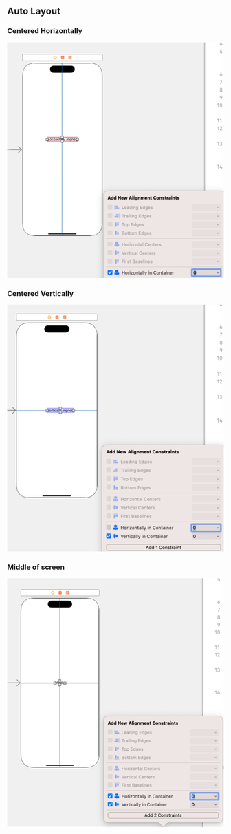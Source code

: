 ## Auto Layout

### Centered Horizontally 

<img src="https://github.com/cs4372/ios-study-guide/blob/master/basics/AutoLayout/autolayout-horizontal.png"/>

### Centered Vertically 

<img src="https://github.com/cs4372/ios-study-guide/blob/master/basics/AutoLayout/autolayout-vertical.png"/>

### Middle of screen

<img src="https://github.com/cs4372/ios-study-guide/blob/master/basics/AutoLayout/autolayout-middle.png"/>

